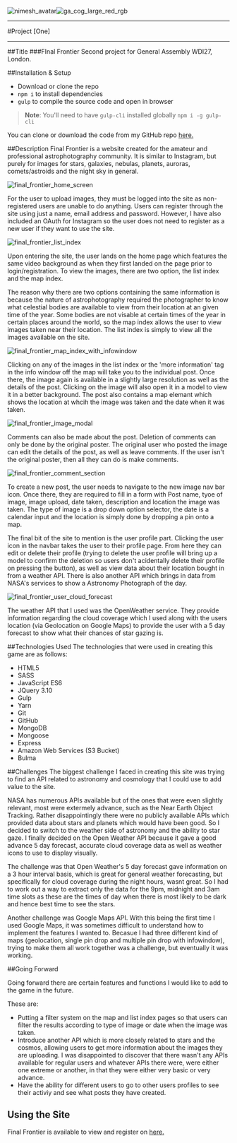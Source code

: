 ![nimesh_avatar](http://i.imgur.com/HMXOMqat.jpg)![ga_cog_large_red_rgb](http://i.imgur.com/bZJFQqb.png)

---
#Project [One]

---

##Title
###FInal Frontier
Second project for General Assembly WDI27, London.

##Installation & Setup
- Download or clone the repo
- `npm i` to install dependencies
- `gulp` to compile the source code and open in browser

> **Note**: You'll need to have `gulp-cli` installed globally
> `npm i -g gulp-cli`

You can clone or download the code from my GitHub repo [here.](https://github.com/n2kp/WDI27-London-Project-One-)

##Description
Final Frontier is a website created for the amateur and professional astrophotography community. It is similar to Instagram, but purely for images for stars, galaxies, nebulas, planets, auroras, comets/astroids and the night sky in general.

![final_frontier_home_screen](http://i.imgur.com/voHhkpB.png)

For the user to upload images, they must be logged into the site as non-registered users are unable to do anything. Users can register through the site using just a name, email address and password. However, I have also included an OAuth for Instagram so the user does not need to register as a new user if they want to use the site.

![final_frontier_list_index](http://i.imgur.com/V5iKeuk.png)

Upon entering the site, the user lands on the home page which features the same video background as when they first landed on the page prior to login/registration. To view the images, there are two option, the list index and the map index. 

The reason why there are two options containing the same information is because the nature of astrophotography required the photographer to know what celestial bodies are available to view from their location at an given time of the year. Some bodies are not visable at certain times of the year in certain places around the world, so the map index allows the user to view images taken near their location. The list index is simply to view all the images available on the site.

![final_frontier_map_index_with_infowindow](http://i.imgur.com/39pT8br.png)

Clicking on any of the images in the list index or the 'more information' tag in the info window off the map will take you to the individual post. Once there, the image again is available in a slightly large resolution as well as the details of the post. Clicking on the image will also open it in a model to view it in a better background. The post also contains a map elemant which shows the location at whcih the image was taken and the date when it was taken. 

![final_frontier_image_modal](http://i.imgur.com/WwVbszq.png)

Comments can also be made about the post. Deletion of comments can only be done by the original poster. The original user who posted the image can edit the details of the post, as well as leave comments. If the user isn't the original poster, then all they can do is make comments.

![final_frontier_comment_section](http://i.imgur.com/A63ELZ8.png) 

To create a new post, the user needs to navigate to the new image nav bar icon. Once there, they are required to fill in a form with Post name, tyoe of image, image upload, date taken, description and location the image was taken. The type of image is a drop down option selector, the date is a calendar input and the location is simply done by dropping a pin onto a map.

The final bit of the site to mention is the user profile part. Clicking the user icon in the navbar takes the user to their profile page. From here they can edit or delete their profile (trying to delete the user profile will bring up a model to confirm the deletion so users don't acidentally delete their profile on pressing the button), as well as view data about their location bought in from a weather API. There is also another API which brings in data from NASA's services to show a Astronomy Photograph of the day.

![final_frontier_user_cloud_forecast](http://i.imgur.com/iHEmc2y.png)

The weather API that I used was the OpenWeather service. They provide information regarding the cloud coverage which I used along with the users location (via Geolocation on Google Maps) to provide the user with a 5 day forecast to show what their chances of star gazing is.

##Technologies Used
The technologies that were used in creating this game are as follows:

- HTML5
- SASS
- JavaScript ES6
- JQuery 3.10
- Gulp
- Yarn
- Git
- GitHub
- MongoDB
- Mongoose
- Express
- Amazon Web Services (S3 Bucket)
- Bulma

##Challenges
The biggest challenge I faced in creating this site was trying to find an API related to astronomy and cosmology that I could use to add value to the site. 

NASA has numerous APIs available but of the ones that were even slightly relevant, most were extermely advance, such as the Near Earth Object Tracking. Rather disappointingly there were no publicly available APIs which provided data about stars and planets which would have been good. So I decided to switch to the weather side of astronomy and the ability to star gaze. I finally decided on the Open Weather API because it gave a good advance 5 day forecast, accurate cloud coverage data as well as weather icons to use to display visually.

The challenge was that Open Weather's 5 day forecast gave information on a 3 hour interval basis, which is great for general weather forecasting, but specifically for cloud coverage during the night hours, wasnt great. So I had to work out a way to extract only the data for the 9pm, midnight and 3am time slots as these are the times of day when there is most likely to be dark and hence best time to see the stars.

Another challenge was Google Maps API. With this being the first time I used Google Maps, it was sometimes difficult to understand how to implement the features I wanted to. Becasue I had three different kind of maps (geolocation, single pin drop and multiple pin drop with infowindow), trying to make them all work together was a challenge, but eventually it was working.

##Going Forward

Going forward there are certain features and functions I would like to add to the game in the future.

These are:

- Putting a filter system on the map and list index pages so that users can filter the results according to type of image or date when the image was taken.
- Introduce another API which is more closely related to stars and the cosmos, allowing users to get more information about the images they are uploading. I was disappointed to discover that there wasn't any APIs available for regular users and whatever APIs there were, were either one extreme or another, in that they were either very basic or very advance.
- Have the ability for different users to go to other users profiles to see their activiy and see what posts they have created.

## Using the Site
Final Frontier is available to view and register on [here.](https://pacific-taiga-22359.herokuapp.com/)


